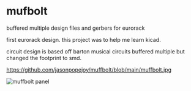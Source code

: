 # mufbolt
buffered multiple design files and gerbers for eurorack

first eurorack design. this project was to help me learn kicad. 

circuit design is based off barton musical circuits buffered multiple but changed the footprint to smd.

https://github.com/jasonpopejoy/muffbolt/blob/main/muffbolt.jpg

![muffbolt panel](https://github.com/jasonpopejoy/muffbolt/blob/main/muffbolt.jpg?raw=true)
